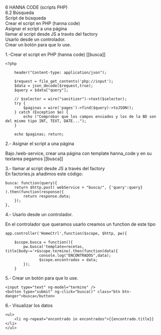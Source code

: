 6 HANNA CODE (scripts PHP)  
6.2 Búsqueda  
Script de búsqueda  
Crear el script en PHP (hanna code)  
Asignar el script a una página  
llamar al script desde JS a través del factory  
Usarlo desde un controlador.  
Crear un botón para que lo use.  

1.-Crear el script en PHP (hanna code) [[busca]]  
```
<?php

	header("Content-type: application/json");

	$request = file_get_contents('php://input');
	$data = json_decode($request,true);
	$query = $data["query"];

	// $selector = wire("sanitizer")->text($selector);
	try {
		$paginas = wire('pages')->find($query)->toJSON();
	} catch (Exception $e) {
		echo ("Comprobar que los campos enviados y los de la BD son del mismo tipo INT, TEXT, DATE...");
	}
		
	echo $paginas; return;

```  


2.- Asignar el script a una página  

Bajo /web-service, crear una página con template hanna_code y en su textarea pegamos [[busca]]  

3.- llamar al script desde JS a través del factory  
En factories.js añadimos este código:

```
busca: function(query){ 
	return $http.post( webService + "busca/", {'query':query} ).then(function(response){
		return response.data;
	});
},

```


4.- Usarlo desde un controlador.  

 En el controlador que queramos usarlo creamos un function de este tipo  
```
app.controller('HomeCtrl',function($scope, $http, pw){

	$scope.busca = function(){
		pw.busca('template=recetas, title|body~='+$scope.termino).then(function(data){
      		   console.log("ENCONTRADOS",data);
      		   $scope.encontrados = data;
    	});
	} 
```  

5.- Crear un botón para que lo use.  

```
<input type="text" ng-model="termino" />
<button type="submit" ng-click="busca()" class="btn btn-danger">busca</button>
```

6.- Visualizar los datos  

```
<ul>
	<li ng-repeat="encontrado in encontrados">{{encontrado.title}}</li>
</ul>
```

